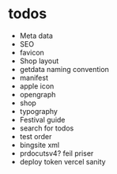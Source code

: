 # todos

- Meta data
- SEO
- favicon
- Shop layout
- getdata naming convention
- manifest
- apple icon
- opengraph
- shop
- typography
- Festival guide
- search for todos
- test order
- bingsite xml
- prdocutsv4? feil priser
- deploy token vercel sanity
